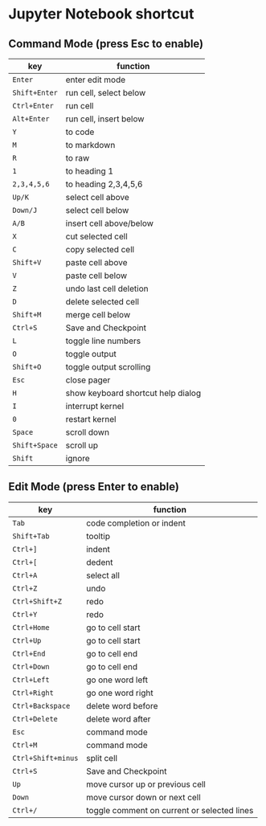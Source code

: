 # Jupyter Notebook shortcut

## Command Mode (press Esc to enable)

| key | function |
|---|---|
| `Enter` | enter edit mode |
| `Shift+­Enter` | run cell, select below |
| `Ctrl+Enter` | run cell |
| `Alt+Enter` | run cell, insert below |
| `Y` | to code |
| `M` | to markdown |
| `R` | to raw |
| `1` | to heading 1 |
| `2,3,4,5,6` | to heading 2,3,4,5,6 |
| `Up/K` | select cell above |
| `Down/J` | select cell below |
| `A/B` | insert cell above/­below |
| `X` | cut selected cell |
| `C` | copy selected cell |
|`Shift+V` | paste cell above |
| `V` | paste cell below |
| `Z` | undo last cell deletion |
| `D` | delete selected cell |
| `Shift+M` | merge cell below |
| `Ctrl+S` | Save and Checkpoint |
| `L` | toggle line numbers |
| `O` | toggle output |
| `Shift+O` | toggle output scrolling |
| `Esc` | close pager |
| `H` | show keyboard shortcut help dialog |
| `I` | interrupt kernel |
| `0` | restart kernel |
| `Space` | scroll down |
| `Shift+­Space` | scroll up |
| `Shift` | ignore |

## Edit Mode (press Enter to enable)

| key | function |
|---|---|
| `Tab` | code completion or indent |
| `Shift+Tab` | tooltip |
| `Ctrl+]` | indent |
| `Ctrl+[` | dedent |
| `Ctrl+A` | select all |
| `Ctrl+Z` | undo |
| `Ctrl+S­hift+Z` | redo |
| `Ctrl+Y` | redo |
| `Ctrl+Home` | go to cell start |
| `Ctrl+Up`| 	go to cell start |
| `Ctrl+End` | go to cell end |
| `Ctrl+Down` | go to cell end |
| `Ctrl+Left` | go one word left |
| `Ctrl+Right` | go one word right |
| `Ctrl+B­ack­space` | delete word before |
| `Ctrl+D­elete` | delete word after |
| `Esc` | command mode |
| `Ctrl+M` | command mode |
| `Ctrl+S­hift+minus` | split cell |
| `Ctrl+S` | Save and Checkpoint |
| `Up` | move cursor up or previous cell |
| `Down` | move cursor down or next cell |
| `Ctrl+/` | toggle comment on current or selected lines |
